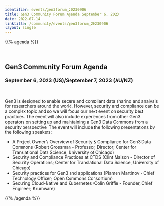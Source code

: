 ```yaml
---
identifier: events/gen3forum_20230906
title: Gen3 Community Forum Agenda September 6, 2023
date: 2022-07-14
linktitle: /community/events/gen3forum_20230906
layout: single
---
```




{{% agenda %}}

<br>

## Gen3 Community Forum Agenda

### September 6, 2023 (US)/September 7, 2023 (AU/NZ)
</br>
<p>
 Gen3 is designed to enable secure and compliant data sharing and analysis for researchers around the world. However, security and compliance can be a complex topic and so we will focus our next event on security best practices.  The event will also include experiences from other Gen3 operators on setting up and maintaining a Gen3 Data Commons from a security perspective.  The event will include the following presentations by the following speakers:
</p>

* A Project Owner’s Overview of Security & Compliance for Gen3 Data Commons (Robert Grossman - Professor, Director; Center for Translational Data Science, University of Chicago)
* Security and Compliance Practices at CTDS (Clint Malson - Director of Security Operations; Center for Translational Data Science, University of Chicago)
* Security practices for Gen3 and applications (Plamen Martinov - Chief Technology Officer; Open Commons Consortium)
* Securing Cloud-Native and Kubernetes (Colin Griffin - Founder, Chief Engineer; Krumware)

{{% /agenda %}}



<!-- * Introduction to Gen3 Data Models (Michael Fitzsimons, Robert Grossman - Center for Translational Data Science, University of Chicago)
* Presentations from Data Commons
  * Title - Description
    * Australian Cardiovascular Disease Data Commons (Marion Shadbolt - Australian BioCommons)
  * Aotearoa Genomic Data Repository (Eirian Perkins - New Zealand eScience Infrastructure (NeSI))
  * MIDRC Data Commons (Chris Meyer - Center for Translational Data Science, University of Chicago)
  * Pediatric Cancer Data Commons (Brian Furner - Data for the Common Good, University of Chicago)
* Discussion
-->
<br>
